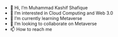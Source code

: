 - 👋 Hi, I’m Muhammad Kashif Shafique
- 👀 I’m interested in Cloud Computing and Web 3.0
- 🌱 I’m currently learning Metaverse
- 💞️ I’m looking to collaborate on Metaverse
- 📫 How to reach me

<!---
kashifshafiq56/kashifshafiq56 is a ✨ special ✨ repository because its `README.md` (this file) appears on your GitHub profile.
You can click the Preview link to take a look at your changes.
--->
